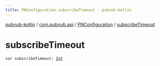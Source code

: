 ```yaml
---
title: PNConfiguration.subscribeTimeout - pubnub-kotlin
---
```


[pubnub-kotlin](../../index.html) / [com.pubnub.api](../index.html) / [PNConfiguration](index.html) / [subscribeTimeout](./subscribe-timeout.html)

# subscribeTimeout

`var subscribeTimeout: `[`Int`](https://kotlinlang.org/api/latest/jvm/stdlib/kotlin/-int/index.html)